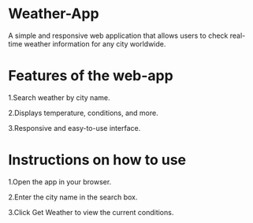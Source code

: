 # Weather-App
A simple and responsive web application that allows users to check real-time weather information for any city worldwide.

# Features of the web-app
1.Search weather by city name.

2.Displays temperature, conditions, and more.

3.Responsive and easy-to-use interface.

# Instructions on how to use
1.Open the app in your browser.

2.Enter the city name in the search box.

3.Click Get Weather to view the current conditions.
